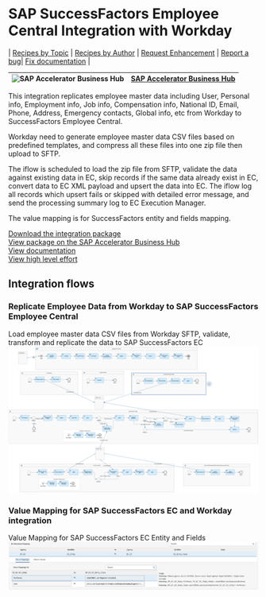 # SAP SuccessFactors Employee Central Integration with Workday

\| [Recipes by Topic](../../readme.md ) \| [Recipes by Author](../../author.md ) \| [Request Enhancement](https://github.com/SAP-samples/cloud-integration-flow/issues/new?assignees=&labels=Recipe%20Fix,enhancement&template=recipe-request.md&title=Improve%20SAP%20SuccessFactors%20Employee%20Central%20Integration%20with%20Workday) \| [Report a bug](https://github.com/SAP-samples/cloud-integration-flow/issues/new?assignees=&labels=Recipe%20Fix,bug&template=bug_report.md&title=Issue%20with%20SAP%20SuccessFactors%20Employee%20Central%20Integration%20with%20Workday)\| [Fix documentation](https://github.com/SAP-samples/cloud-integration-flow/issues/new?assignees=&labels=Recipe%20Fix,documentation&template=bug_report.md&title=Docu%20fix%20SAP%20SuccessFactors%20Employee%20Central%20Integration%20with%20Workday) \|

 ![SAP Accelerator Business Hub](https://github.com/SAPAPIBusinessHub.png?size=50 ) | [SAP Accelerator Business Hub](https://api.sap.com/allcommunity) |
 ----|----|

<p>This integration replicates employee master data including User, Personal info, Employment info, Job info, Compensation info, National ID, Email, Phone, Address, Emergency contacts, Global info, etc from Workday to SuccessFactors Employee Central.</p>
<p>Workday need to generate employee master data CSV files based on predefined templates, and compress all these files into one zip file then upload to SFTP.</p>
<p>The iflow is scheduled to load the zip file from SFTP, validate the data against existing data in EC, skip records if the same data already exist in EC, convert data to EC XML payload and upsert the data into EC. The iflow log all records which upsert fails or skipped with detailed error message, and send the processing summary log to EC Execution Manager.</p>
<p>The value mapping is for SuccessFactors entity and fields mapping.</p>

[Download the integration package](SAPSuccessFactorsEmployeeCentralIntegrationwithWorkday.zip)\
[View package on the SAP Accelerator Business Hub](https://api.sap.com/package/SAPSuccessFactorsEmployeeCentralIntegrationwithWorkday)\
[View documentation](SAPSuccessFactorsEmployeeCentralIntegrationwithWorkday.pdf)\
[View high level effort](effort.md)

 ## Integration flows

### Replicate Employee Data from Workday to SAP SuccessFactors Employee Central
Load employee master data CSV files from Workday SFTP, validate, transform and replicate the data to SAP SuccessFactors EC \
 ![input-image](Replicate_Employee_Data_from_Workday_to_SuccessFactors_EC.png)

### Value Mapping for SAP SuccessFactors EC and Workday integration
 Value Mapping for SAP SuccessFactors EC Entity and Fields \
  ![input-image](Value_Mapping_for_SAP_SuccessFactors_EC_and_Workday_integration.png)
